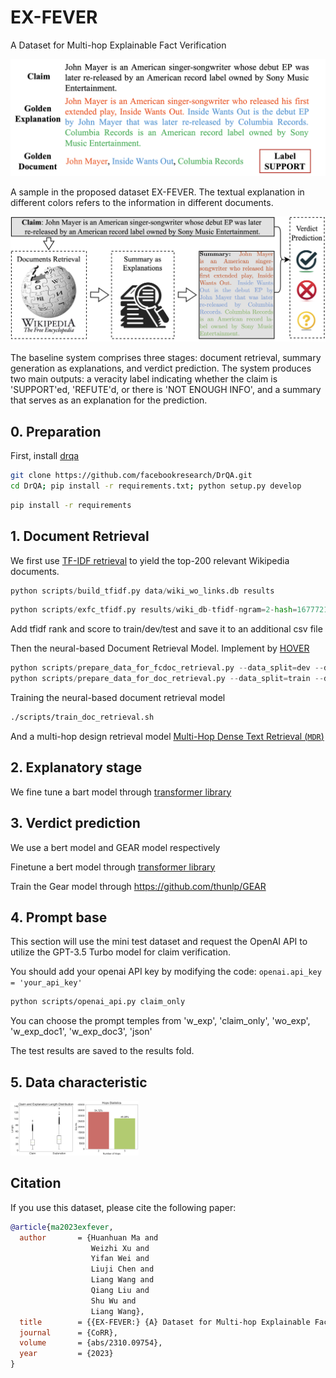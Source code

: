 # EX-FEVER
A Dataset for Multi-hop Explainable Fact Verification

![image-20230613210228175](data/example.png)

A sample in the proposed dataset EX-FEVER. The textual explanation in different colors refers to the information in different documents.

![baseline](data/baseline.png)

The baseline system comprises three stages: document retrieval, summary generation as explanations, and verdict prediction. The system produces two main outputs: a veracity label indicating whether the claim is 'SUPPORT'ed, 'REFUTE'd, or there is 'NOT ENOUGH INFO', and a summary that serves as an explanation for the prediction.

## 0. Preparation 

First, install [drqa](https://github.com/facebookresearch/DrQA/tree/main#installing-drqa)

```sh
git clone https://github.com/facebookresearch/DrQA.git
cd DrQA; pip install -r requirements.txt; python setup.py develop
```

```sh
pip install -r requirements
```

## 1. Document Retrieval

We first use [TF-IDF retrieval](https://github.com/facebookresearch/DrQA/tree/main/scripts/retriever) to yield the top-200 relevant Wikipedia documents.

```python
python scripts/build_tfidf.py data/wiki_wo_links.db results
```

```python
python scripts/exfc_tfidf.py results/wiki_db-tfidf-ngram=2-hash=16777216-tokenizer=simple.npz results
```

Add tfidf rank and score to train/dev/test and save it to an additional csv file

Then the neural-based Document Retrieval Model. Implement by [HOVER](https://github.com/hover-nlp/hover)

```python
python scripts/prepare_data_for_fcdoc_retrieval.py --data_split=dev --doc_retrieve_range=200
python scripts/prepare_data_for_doc_retrieval.py --data_split=train --doc_retrieve_range=200
```

Training the neural-based document retrieval model

```sh
./scripts/train_doc_retrieval.sh
```

And a multi-hop design retrieval model [Multi-Hop Dense Text Retrieval (`MDR`)](https://github.com/facebookresearch/multihop_dense_retrieval#p-aligncentermulti-hop-dense-text-retrieval-mdrp)

## 2. Explanatory stage

We fine tune a bart model through [transformer library](https://github.com/huggingface/transformers/tree/main/examples/pytorch/text-generation)

## 3. Verdict prediction

We use a bert model and GEAR model respectively

Finetune a bert model through [transformer library](https://github.com/huggingface/transformers/tree/main/examples/pytorch/text-classification)

Train the Gear model through https://github.com/thunlp/GEAR

## 4. Prompt base

This section will use the mini test dataset and request the OpenAI API to utilize the GPT-3.5 Turbo model for claim verification.

You should add your openai API key by modifying the code:  `openai.api_key = 'your_api_key'`

```sh
python scripts/openai_api.py claim_only
```

You can choose the prompt temples from 'w_exp', 'claim_only', 'wo_exp', 'w_exp_doc1', 'w_exp_doc3', 'json'

The test results are saved to the results fold.

## 5. Data characteristic
<img src="data/length.png" alt="length" style="zoom:10%;" /><img src="data/hopps.png" alt="hopps" style="zoom:10%;" />



## Citation
If you use this dataset, please cite the following paper:

```bibtex
@article{ma2023exfever,
  author       = {Huanhuan Ma and
                  Weizhi Xu and
                  Yifan Wei and
                  Liuji Chen and
                  Liang Wang and
                  Qiang Liu and
                  Shu Wu and
                  Liang Wang},
  title        = {{EX-FEVER:} {A} Dataset for Multi-hop Explainable Fact Verification},
  journal      = {CoRR},
  volume       = {abs/2310.09754},
  year         = {2023}
}
```

